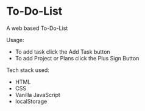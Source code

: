 # To-Do-List

A web based To-Do-List

Usage:
- To add task click the Add Task button
- To add Project or Plans click the Plus Sign Button

Tech stack used:
  -  HTML
  -  CSS
  -  Vanilla JavaScript
  -  localStorage
